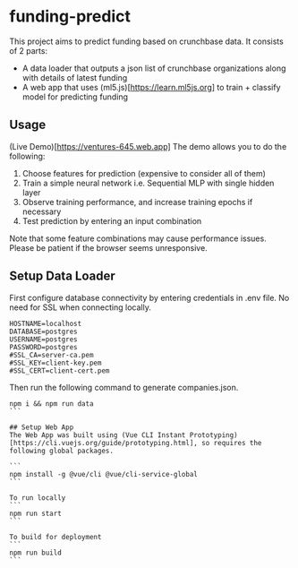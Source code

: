 # funding-predict
This project aims to predict funding based on crunchbase data. It consists of 2 parts:
* A data loader that outputs a json list of crunchbase organizations along with details of latest funding
* A web app that uses (ml5.js)[https://learn.ml5js.org] to train + classify model for predicting funding

## Usage
(Live Demo)[https://ventures-645.web.app]
The demo allows you to do the following:
1. Choose features for prediction (expensive to consider all of them)
2. Train a simple neural network i.e. Sequential MLP with single hidden layer
3. Observe training performance, and increase training epochs if necessary
4. Test prediction by entering an input combination

Note that some feature combinations may cause performance issues. Please be patient if the browser seems unresponsive.

## Setup Data Loader
First configure database connectivity by entering credentials in .env file. No need for SSL when connecting locally.
```
HOSTNAME=localhost
DATABASE=postgres
USERNAME=postgres
PASSWORD=postgres
#SSL_CA=server-ca.pem
#SSL_KEY=client-key.pem
#SSL_CERT=client-cert.pem
```

Then run the following command to generate companies.json.
````
npm i && npm run data
```

## Setup Web App
The Web App was built using (Vue CLI Instant Prototyping)[https://cli.vuejs.org/guide/prototyping.html], so requires the following global packages.

```
npm install -g @vue/cli @vue/cli-service-global
```

To run locally
```
npm run start
```

To build for deployment
```
npm run build
```